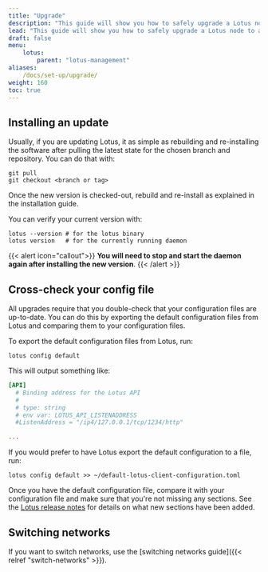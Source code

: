 ```yaml
---
title: "Upgrade"
description: "This guide will show you how to safely upgrade a Lotus node to a newer version."
lead: "This guide will show you how to safely upgrade a Lotus node to a newer version."
draft: false
menu:
    lotus:
        parent: "lotus-management"
aliases:
    /docs/set-up/upgrade/
weight: 160
toc: true
---
```


## Installing an update

Usually, if you are updating Lotus, it as simple as rebuilding and re-installing the software after pulling the latest state for the chosen branch and repository. You can do that with:

```shell
git pull
git checkout <branch or tag>
```

Once the new version is checked-out, rebuild and re-install as explained in the installation guide.

You can verify your current version with:

```shell
lotus --version # for the lotus binary
lotus version   # for the currently running daemon
```

{{< alert icon="callout">}}
**You will need to stop and start the daemon again after installing the new version**.
{{< /alert >}}

## Cross-check your config file

All upgrades require that you double-check that your configuration files are up-to-date. You can do this by exporting the default configuration files from Lotus and comparing them to your configuration files.

To export the default configuration files from Lotus, run:

```shell
lotus config default
```

This will output something like:

```toml
[API]
  # Binding address for the Lotus API
  #
  # type: string
  # env var: LOTUS_API_LISTENADDRESS
  #ListenAddress = "/ip4/127.0.0.1/tcp/1234/http"

...
```

If you would prefer to have Lotus export the default configuration to a file, run:

```shell
lotus config default >> ~/default-lotus-client-configuration.toml
```

Once you have the default configuration file, compare it with your configuration file and make sure that you're not missing any sections. See the [Lotus release notes](https://github.com/filecoin-project/lotus/releases) for details on what new sections have been added.

## Switching networks

If you want to switch networks, use the [switching networks guide]({{< relref "switch-networks" >}}).

